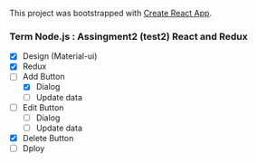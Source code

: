 This project was bootstrapped with [Create React App](https://github.com/facebook/create-react-app).
   
### Term Node.js : Assingment2 (test2) React and Redux 

- [x] Design (Material-ui)
- [x] Redux
- [ ] Add Button
    - [x] Dialog
    - [ ] Update data
- [ ] Edit Button
    - [ ] Dialog
    - [ ] Update data
- [x] Delete Button
- [ ] Dploy
